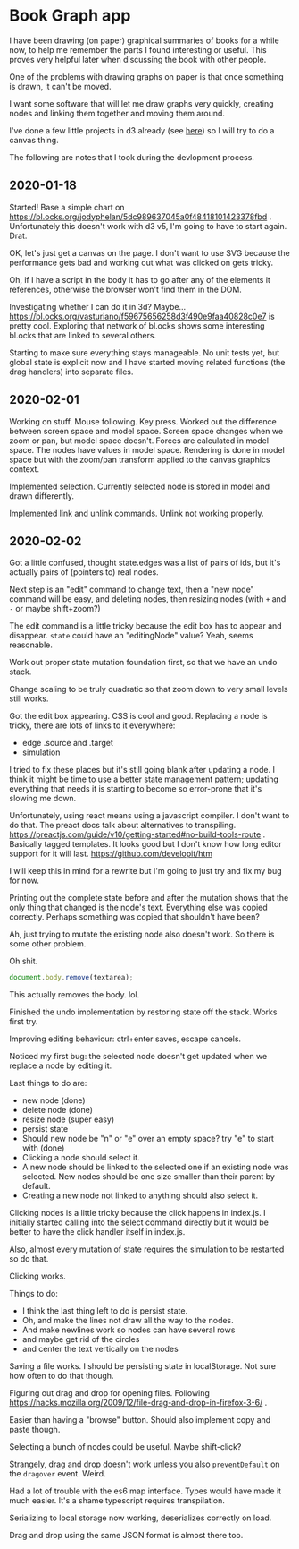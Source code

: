 # Book Graph app

I have been drawing (on paper) graphical summaries of books for a while now, to help me remember the parts I found interesting or useful. This proves very helpful later when discussing the book with other people.

One of the problems with drawing graphs on paper is that once something is drawn, it can't be moved.

I want some software that will let me draw graphs very quickly, creating nodes and linking them together and moving them around.

I've done a few little projects in d3 already (see [here](jnnnnn.github.io)) so I will try to do a canvas thing.

The following are notes that I took during the devlopment process.

## 2020-01-18

Started! Base a simple chart on https://bl.ocks.org/jodyphelan/5dc989637045a0f48418101423378fbd . Unfortunately this doesn't work with d3 v5, I'm going to have to start again. Drat.

OK, let's just get a canvas on the page. I don't want to use SVG because the performance gets bad and working out what was clicked on gets tricky.

Oh, if I have a script in the body it has to go after any of the elements it references, otherwise the browser won't find them in the DOM.

Investigating whether I can do it in 3d? Maybe... https://bl.ocks.org/vasturiano/f59675656258d3f490e9faa40828c0e7 is pretty cool. Exploring that network of bl.ocks shows some interesting bl.ocks that are linked to several others.

Starting to make sure everything stays manageable. No unit tests yet, but global state is explicit now and I have started moving related functions (the drag handlers) into separate files.

## 2020-02-01

Working on stuff. Mouse following. Key press. Worked out the difference between screen space and model space. Screen space changes when we zoom or pan, but model space doesn't. Forces are calculated in model space. The nodes have values in model space. Rendering is done in model space but with the zoom/pan transform applied to the canvas graphics context.

Implemented selection. Currently selected node is stored in model and drawn differently.

Implemented link and unlink commands. Unlink not working properly.

## 2020-02-02

Got a little confused, thought state.edges was a list of pairs of ids, but it's actually pairs of (pointers to) real nodes.

Next step is an "edit" command to change text, then a "new node" command will be easy, and deleting nodes, then resizing nodes (with `+` and `-` or maybe shift+zoom?)

The edit command is a little tricky because the edit box has to appear and disappear. `state` could have an "editingNode" value? Yeah, seems reasonable.

Work out proper state mutation foundation first, so that we have an undo stack.

Change scaling to be truly quadratic so that zoom down to very small levels still works.

Got the edit box appearing. CSS is cool and good. Replacing a node is tricky, there are lots of links to it everywhere:

- edge .source and .target
- simulation

I tried to fix these places but it's still going blank after updating a node. I think it might be time to use a better state management pattern; updating everything that needs it is starting to become so error-prone that it's slowing me down.

Unfortunately, using react means using a javascript compiler. I don't want to do that. The preact docs talk about alternatives to transpiling. https://preactjs.com/guide/v10/getting-started#no-build-tools-route . Basically tagged templates. It looks good but I don't know how long editor support for it will last. https://github.com/developit/htm

I will keep this in mind for a rewrite but I'm going to just try and fix my bug for now.

Printing out the complete state before and after the mutation shows that the only thing that changed is the node's text. Everything else was copied correctly. Perhaps something was copied that shouldn't have been?

Ah, just trying to mutate the existing node also doesn't work. So there is some other problem.

Oh shit.

```js
document.body.remove(textarea);
```

This actually removes the body. lol.

Finished the undo implementation by restoring state off the stack. Works first try.

Improving editing behaviour: ctrl+enter saves, escape cancels.

Noticed my first bug: the selected node doesn't get updated when we replace a node by editing it.

Last things to do are:

- new node (done)
- delete node (done)
- resize node (super easy)
- persist state
- Should new node be "n" or "e" over an empty space? try "e" to start with (done)
- Clicking a node should select it.
- A new node should be linked to the selected one if an existing node was selected. New nodes should be one size smaller than their parent by default.
- Creating a new node not linked to anything should also select it.

Clicking nodes is a little tricky because the click happens in index.js. I initially started calling into the select command directly but it would be better to have the click handler itself in index.js.

Also, almost every mutation of state requires the simulation to be restarted so do that.

Clicking works.

Things to do:

- I think the last thing left to do is persist state.
- Oh, and make the lines not draw all the way to the nodes.
- And make newlines work so nodes can have several rows
- and maybe get rid of the circles
- and center the text vertically on the nodes

Saving a file works. I should be persisting state in localStorage. Not sure how often to do that though.

Figuring out drag and drop for opening files. Following https://hacks.mozilla.org/2009/12/file-drag-and-drop-in-firefox-3-6/ .

Easier than having a "browse" button. Should also implement copy and paste though.

Selecting a bunch of nodes could be useful. Maybe shift-click?

Strangely, drag and drop doesn't work unless you also `preventDefault` on the `dragover` event. Weird.

Had a lot of trouble with the es6 map interface. Types would have made it much easier. It's a shame typescript requires transpilation.

Serializing to local storage now working, deserializes correctly on load.

Drag and drop using the same JSON format is almost there too.
